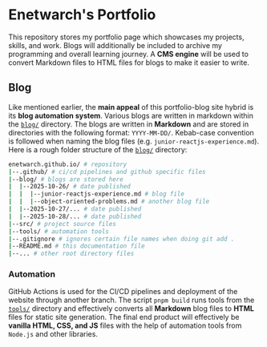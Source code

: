 # Enetwarch's Portfolio

This repository stores my portfolio page which showcases my projects, skills, and work. Blogs will additionally be included to archive my programming and overall learning journey. A **CMS engine** will be used to convert Markdown files to HTML files for blogs to make it easier to write.

## Blog

Like mentioned earlier, the **main appeal** of this portfolio-blog site hybrid is its **blog automation system**. Various blogs are written in markdown within the [`blog/`](./blog/) directory. The blogs are written in **Markdown** and are stored in directories with the following format: `YYYY-MM-DD/`. Kebab-case convention is followed when naming the blog files (e.g. `junior-reactjs-experience.md`). Here is a rough folder structure of the [`blog/`](./blog/) directory:

```bash
enetwarch.github.io/ # repository
|--.github/ # ci/cd pipelines and github specific files
|--blog/ # blogs are stored here
|  |--2025-10-26/ # date published
|  |  |--junior-reactjs-experience.md # blog file
|  |  |--object-oriented-problems.md # another blog file
|  |--2025-10-27/... # date published
|  |--2025-10-28/... # date published
|--src/ # project source files
|--tools/ # automation tools
|--.gitignore # ignores certain file names when doing git add .
|--README.md # this documentation file
|--... # other root directory files
```

### Automation

GitHub Actions is used for the CI/CD pipelines and deployment of the website through another branch. The script `pnpm build` runs tools from the [`tools/`](./tools/) directory and effectively converts all **Markdown** blog files to **HTML** files for static site generation. The final end product will effectively be **vanilla HTML, CSS, and JS** files with the help of automation tools from `Node.js` and other libraries.
